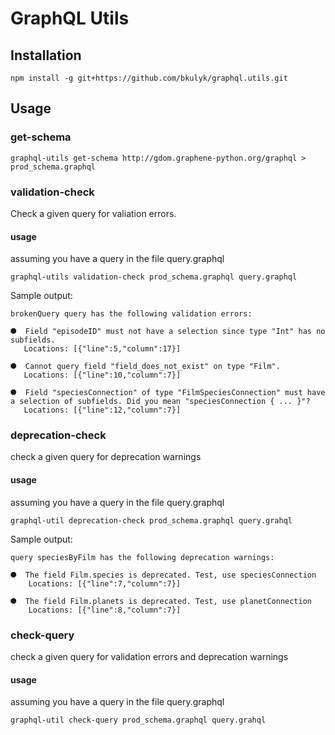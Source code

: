 GraphQL Utils
=============

Installation
------------

    npm install -g git+https://github.com/bkulyk/graphql.utils.git


Usage
-----

### get-schema

    graphql-utils get-schema http://gdom.graphene-python.org/graphql > prod_schema.graphql


### validation-check

Check a given query for valiation errors.

#### usage

assuming you have a query in the file query.graphql

    graphql-utils validation-check prod_schema.graphql query.graphql

Sample output:

```
brokenQuery query has the following validation errors:

⯃  Field "episodeID" must not have a selection since type "Int" has no subfields.
   Locations: [{"line":5,"column":17}]

⯃  Cannot query field "field_does_not_exist" on type "Film".
   Locations: [{"line":10,"column":7}]

⯃  Field "speciesConnection" of type "FilmSpeciesConnection" must have a selection of subfields. Did you mean "speciesConnection { ... }"?
   Locations: [{"line":12,"column":7}]
```


### deprecation-check

check a given query for deprecation warnings

#### usage

assuming you have a query in the file query.graphql

    graphql-util deprecation-check prod_schema.graphql query.grahql

Sample output:

```
query speciesByFilm has the following deprecation warnings:

⯃  The field Film.species is deprecated. Test, use speciesConnection
    Locations: [{"line":7,"column":7}]

⯃  The field Film.planets is deprecated. Test, use planetConnection
    Locations: [{"line":8,"column":7}]
```


### check-query

check a given query for validation errors and deprecation warnings

#### usage

assuming you have a query in the file query.graphql

    graphql-util check-query prod_schema.graphql query.grahql
